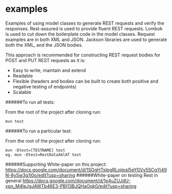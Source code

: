 # examples

Examples of using model classes to generate REST requests and verify the responses.
Rest-assured is used to provide fluent REST requests.
Lombok is used to cut down the boilerplate code in the model classes.
Request examples are in both XML and JSON. Jackson libraries are used to generate both the XML, and the JSON bodies.

This approach is recommended for constructing REST request bodies for POST and PUT REST requests as it is:
* Easy to write, maintain and extend
* Readable
* Flexible (headers and bodies can be built to create both positive and negative testing of endpoints)
* Scalable

######To run all tests:

From the root of the project after cloning run:
    
    mvn test

######To run a particular test:

From the root of the project after cloning run:

    mvn -Dtest=[TESTNAME] test
    eg. mvn -Dtest=RestDataXmlAT test

######Supporting White-paper on this project:
https://docs.google.com/document/d/1SGgHTsIpgRLojipsI5eYGVv5SCgYi49N-8ySw3g1j0o/edit?usp=sharing
######White-paper on testing Rest in general
https://docs.google.com/document/d/1p4uZUJdU-xpn_M4leJgJAWTb46E3-PBI13BJQHaOqk0/edit?usp=sharing